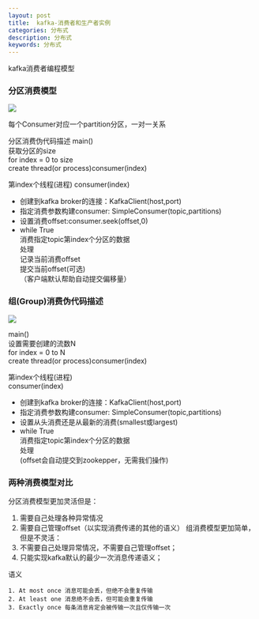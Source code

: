 ```yaml
---
layout: post
title:  kafka-消费者和生产者实例
categories: 分布式
description: 分布式
keywords: 分布式
---
```

kafka消费者编程模型

### 分区消费模型

![](https://xflovemoney.github.io/images/blog/QQ20170612-163345@2x.png)

每个Consumer对应一个partition分区，一对一关系

分区消费伪代码描述
main()  
获取分区的size  
for index = 0 to size  
create thread(or process)consumer(index)  

第index个线程(进程)
consumer(index)  
* 创建到kafka broker的连接：KafkaClient(host,port)
* 指定消费参数构建consumer: SimpleConsumer(topic,partitions)
* 设置消费offset:consumer.seek(offset,0)
* while True  
    消费指定topic第index个分区的数据  
    处理  
  记录当前消费offset  
  提交当前offset(可选)  
  （客户端默认帮助自动提交偏移量）  
  
### 组(Group)消费伪代码描述

![](https://xflovemoney.github.io/images/blog/QQ20170612-163437@2x.png)

main()  
设置需要创建的流数N  
for index = 0 to N  
create thread(or process)consumer(index)  

第index个线程(进程)  
consumer(index)  
* 创建到kafka broker的连接：KafkaClient(host,port)  
* 指定消费参数构建consumer: SimpleConsumer(topic,partitions)  
* 设置从头消费还是从最新的消费(smallest或largest)  
* while True  
    消费指定topic第index个分区的数据  
    处理  
  (offset会自动提交到zookepper，无需我们操作)  
  
### 两种消费模型对比

分区消费模型更加灵活但是：
1. 需要自己处理各种异常情况
2. 需要自己管理offset（以实现消费传递的其他的语义）
组消费模型更加简单，但是不灵活：
1. 不需要自己处理异常情况，不需要自己管理offset；
2. 只能实现kafka默认的最少一次消息传递语义；

语义
```
1. At most once 消息可能会丢，但绝不会重复传输
2. At least one 消息绝不会丢，但可能会重复传输
3. Exactly once 每条消息肯定会被传输一次且仅传输一次
```
